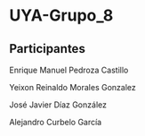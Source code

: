 # UYA-Grupo_8
## Participantes
Enrique Manuel Pedroza Castillo

Yeixon Reinaldo Morales Gonzalez

José Javier Díaz González

Alejandro Curbelo García

